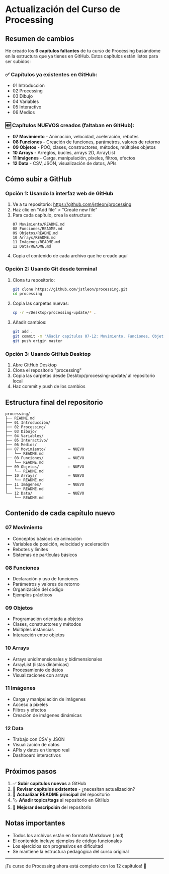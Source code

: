 # Actualización del Curso de Processing

## Resumen de cambios

He creado los **6 capítulos faltantes** de tu curso de Processing basándome en la estructura que ya tienes en GitHub. Estos capítulos están listos para ser subidos:

### ✅ Capítulos ya existentes en GitHub:
- 01 Introducción
- 02 Processing  
- 03 Dibujo
- 04 Variables
- 05 Interactivo
- 06 Medios

### 🆕 Capítulos NUEVOS creados (faltaban en GitHub):
- **07 Movimiento** - Animación, velocidad, aceleración, rebotes
- **08 Funciones** - Creación de funciones, parámetros, valores de retorno
- **09 Objetos** - POO, clases, constructores, métodos, múltiples objetos
- **10 Arrays** - Arreglos, bucles, arrays 2D, ArrayList
- **11 Imágenes** - Carga, manipulación, píxeles, filtros, efectos
- **12 Data** - CSV, JSON, visualización de datos, APIs

## Cómo subir a GitHub

### Opción 1: Usando la interfaz web de GitHub

1. Ve a tu repositorio: https://github.com/jstleon/processing
2. Haz clic en "Add file" > "Create new file"
3. Para cada capítulo, crea la estructura:
   ```
   07 Movimiento/README.md
   08 Funciones/README.md
   09 Objetos/README.md
   10 Arrays/README.md
   11 Imágenes/README.md
   12 Data/README.md
   ```
4. Copia el contenido de cada archivo que he creado aquí

### Opción 2: Usando Git desde terminal

1. Clona tu repositorio:
   ```bash
   git clone https://github.com/jstleon/processing.git
   cd processing
   ```

2. Copia las carpetas nuevas:
   ```bash
   cp -r ~/Desktop/processing-update/* .
   ```

3. Añadir cambios:
   ```bash
   git add .
   git commit -m "Añadir capítulos 07-12: Movimiento, Funciones, Objetos, Arrays, Imágenes y Data"
   git push origin master
   ```

### Opción 3: Usando GitHub Desktop

1. Abre GitHub Desktop
2. Clona el repositorio "processing"
3. Copia las carpetas desde Desktop/processing-update/ al repositorio local
4. Haz commit y push de los cambios

## Estructura final del repositorio

```
processing/
├── README.md
├── 01 Introducción/
├── 02 Processing/
├── 03 Dibujo/
├── 04 Variables/
├── 05 Interactivo/
├── 06 Medios/
├── 07 Movimiento/          ← NUEVO
│   └── README.md
├── 08 Funciones/           ← NUEVO
│   └── README.md
├── 09 Objetos/             ← NUEVO
│   └── README.md
├── 10 Arrays/              ← NUEVO
│   └── README.md
├── 11 Imágenes/            ← NUEVO
│   └── README.md
└── 12 Data/                ← NUEVO
    └── README.md
```

## Contenido de cada capítulo nuevo

### 07 Movimiento
- Conceptos básicos de animación
- Variables de posición, velocidad y aceleración
- Rebotes y límites
- Sistemas de partículas básicos

### 08 Funciones
- Declaración y uso de funciones
- Parámetros y valores de retorno
- Organización del código
- Ejemplos prácticos

### 09 Objetos
- Programación orientada a objetos
- Clases, constructores y métodos
- Múltiples instancias
- Interacción entre objetos

### 10 Arrays
- Arrays unidimensionales y bidimensionales
- ArrayList (listas dinámicas)
- Procesamiento de datos
- Visualizaciones con arrays

### 11 Imágenes
- Carga y manipulación de imágenes
- Acceso a píxeles
- Filtros y efectos
- Creación de imágenes dinámicas

### 12 Data
- Trabajo con CSV y JSON
- Visualización de datos
- APIs y datos en tiempo real
- Dashboard interactivos

## Próximos pasos

1. ✅ **Subir capítulos nuevos** a GitHub
2. 🔄 **Revisar capítulos existentes** - ¿necesitan actualización?
3. 📝 **Actualizar README principal** del repositorio
4. 🏷️ **Añadir topics/tags** al repositorio en GitHub
5. 📖 **Mejorar descripción** del repositorio

## Notas importantes

- Todos los archivos están en formato Markdown (.md)
- El contenido incluye ejemplos de código funcionales
- Los ejercicios son progresivos en dificultad
- Se mantiene la estructura pedagógica del curso original

---

¡Tu curso de Processing ahora está completo con los 12 capítulos! 🎉
